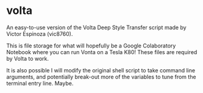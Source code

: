 # volta
An easy-to-use version of the Volta Deep Style Transfer script made by Victor Espinoza (vic8760).

This is file storage for what will hopefully be a Google Colaboratory Notebook where you can run Vonta on a Tesla K80! These files are required by Volta to work.

It is also possible I will modify the original shell script to take command line arguments, and potentially break-out more of the variables to tune from the terminal entry line. Maybe.